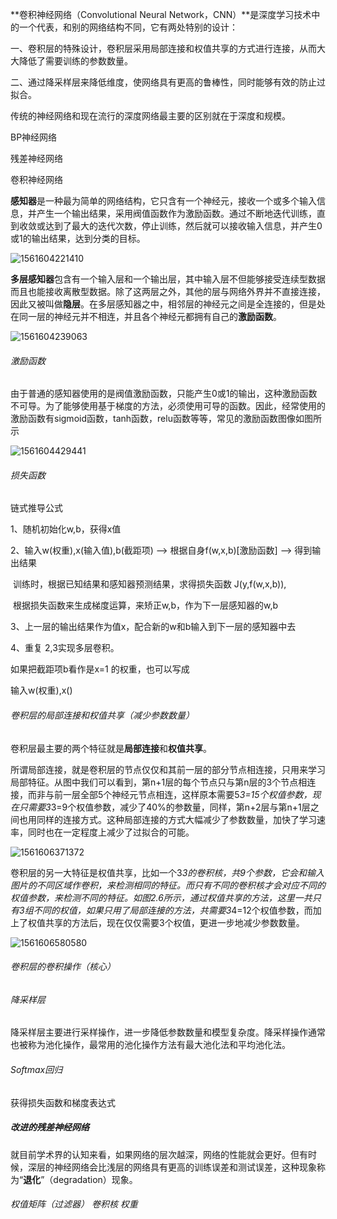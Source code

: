 



**卷积神经网络（Convolutional Neural Network，CNN）**是深度学习技术中的一个代表，和别的网络结构不同，它有两处特别的设计：

一、卷积层的特殊设计，卷积层采用局部连接和权值共享的方式进行连接，从而大大降低了需要训练的参数数量。

二、通过降采样层来降低维度，使网络具有更高的鲁棒性，同时能够有效的防止过拟合。

传统的神经网络和现在流行的深度网络最主要的区别就在于深度和规模。

BP神经网络

残差神经网络

卷积神经网络



**感知器**是一种最为简单的网络结构，它只含有一个神经元，接收一个或多个输入信息，并产生一个输出结果，采用阀值函数作为激励函数。通过不断地迭代训练，直到收敛或达到了最大的迭代次数，停止训练，然后就可以接收输入信息，并产生0或1的输出结果，达到分类的目标。

![1561604221410](D:\markdownLog\大作业\assets\1561604221410.png)

**多层感知器**包含有一个输入层和一个输出层，其中输入层不但能够接受连续型数据而且也能接收离散型数据。除了这两层之外，其他的层与网络外界并不直接连接，因此又被叫做**隐层**。在多层感知器之中，相邻层的神经元之间是全连接的，但是处在同一层的神经元并不相连，并且各个神经元都拥有自己的**激励函数**。

![1561604239063](D:\markdownLog\大作业\assets\1561604239063.png)

###### 激励函数

由于普通的感知器使用的是阀值激励函数，只能产生0或1的输出，这种激励函数不可导。为了能够使用基于梯度的方法，必须使用可导的函数。因此，经常使用的激励函数有sigmoid函数，tanh函数，relu函数等等，常见的激励函数图像如图所示

![1561604429441](D:\markdownLog\大作业\assets\1561604429441.png)

###### 损失函数

链式推导公式

1、随机初始化w,b，获得x值

2、输入w(权重),x(输入值),b(截距项) --> 根据自身f(w,x,b)[激励函数] --> 得到输出结果

​	训练时，根据已知结果和感知器预测结果，求得损失函数 J(y,f(w,x,b)),

​	根据损失函数来生成梯度运算，来矫正w,b，作为下一层感知器的w,b

3、上一层的输出结果作为值x，配合新的w和b输入到下一层的感知器中去

4、重复 2,3实现多层卷积。

如果把截距项b看作是x=1 的权重，也可以写成

输入w(权重),x() 



###### 卷积层的局部连接和权值共享（减少参数数量）

卷积层最主要的两个特征就是**局部连接**和**权值共享**。

所谓局部连接，就是卷积层的节点仅仅和其前一层的部分节点相连接，只用来学习局部特征。从图中我们可以看到，第n+1层的每个节点只与第n层的3个节点相连接，而非与前一层全部5个神经元节点相连，这样原本需要5*3=15个权值参数，现在只需要3*3=9个权值参数，减少了40%的参数量，同样，第n+2层与第n+1层之间也用同样的连接方式。这种局部连接的方式大幅减少了参数数量，加快了学习速率，同时也在一定程度上减少了过拟合的可能。

![1561606371372](D:\markdownLog\大作业\assets\1561606371372.png)

卷积层的另一大特征是权值共享，比如一个3*3的卷积核，共9个参数，它会和输入图片的不同区域作卷积，来检测相同的特征。而只有不同的卷积核才会对应不同的权值参数，来检测不同的特征。如图2.6所示，通过权值共享的方法，这里一共只有3组不同的权值，如果只用了局部连接的方法，共需要3*4=12个权值参数，而加上了权值共享的方法后，现在仅仅需要3个权值，更进一步地减少参数数量。

![1561606580580](D:\markdownLog\大作业\assets\1561606580580.png)

###### 卷积层的卷积操作（核心）



###### 降采样层

降采样层主要进行采样操作，进一步降低参数数量和模型复杂度。降采样操作通常也被称为池化操作，最常用的池化操作方法有最大池化法和平均池化法。

###### Softmax回归

获得损失函数和梯度表达式







##### 改进的残差神经网络

就目前学术界的认知来看，如果网络的层次越深，网络的性能就会更好。但有时候，深层的神经网络会比浅层的网络具有更高的训练误差和测试误差，这种现象称为“**退化**”（degradation）现象。



###### 权值矩阵（过滤器） 卷积核  权重